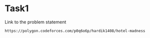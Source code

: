# Task1
Link to the problem statement 
```
https://polygon.codeforces.com/p0q6o6p/hardik1408/hotel-madness
```
